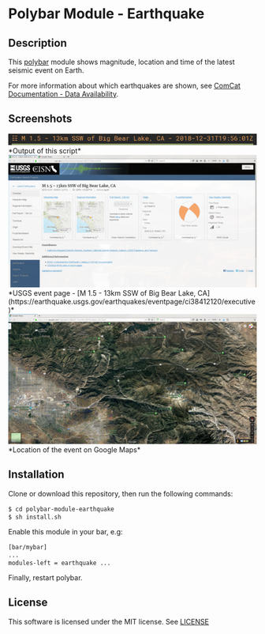 # Polybar Module - Earthquake

## Description
This [polybar](https://github.com/jaagr/polybar)  module shows magnitude, location and time of the latest seismic event on Earth.

For more information about which earthquakes are shown, see  [ComCat Documentation - Data Availability](https://earthquake.usgs.gov/data/comcat/data-availability.php).

## Screenshots

<img alt="Screenshot of polybar module: earthquake" src="screenshots/polybar-module-earthquake.png" width="643">
*Output of this script*

<img alt="USGS event page for earthquake with id ci38412120" src="screenshots/usgs-ci38412120-event-page.png" width="643">
*USGS event page - [M 1.5 - 13km SSW of Big Bear Lake, CA](https://earthquake.usgs.gov/earthquakes/eventpage/ci38412120/executive)*

<img alt="Location of the event on Google Maps" src="screenshots/usgs-ci38412120-google-map.png" width="643">
*Location of the event on Google Maps*

## Installation
Clone or download this repository, then run the following commands:
```
$ cd polybar-module-earthquake
$ sh install.sh
```
Enable this module in your bar, e.g:
```
[bar/mybar]
...
modules-left = earthquake ...
```

Finally, restart polybar.

## License
This software is licensed under the MIT license. See [LICENSE](LICENSE.md)
